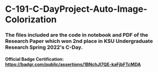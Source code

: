 # C-191-C-DayProject-Auto-Image-Colorization
### The files included are the code in notebook and PDF of the Research Paper which won 2nd place in KSU Undergraduate Research Spring 2022's C-Day.

#### Official Badge Certification: https://badgr.com/public/assertions/1BNchJl7QE-kaFjbFTcMDA
